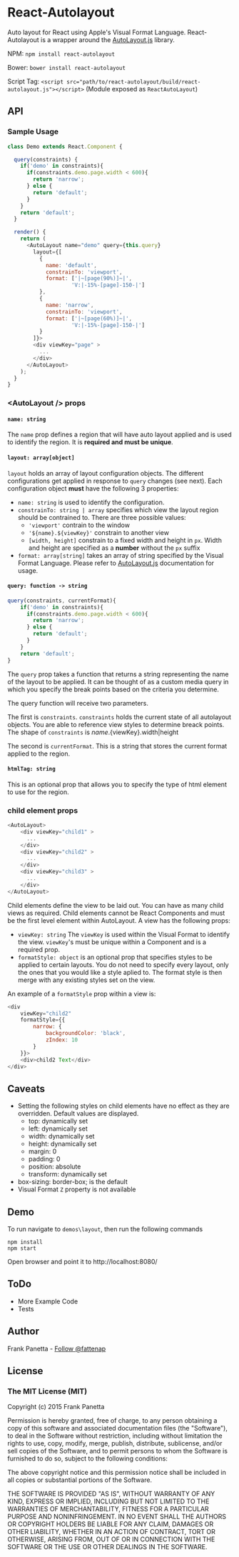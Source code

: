 React-Autolayout
=====

Auto layout for React using Apple's Visual Format Language. React-Autolayout is a wrapper around the [AutoLayout.js](http://ijzerenhein.github.io/autolayout.js/) library.

NPM:
`npm install react-autolayout`

Bower:
`bower install react-autolayout`

Script Tag:
`<script src="path/to/react-autolayout/build/react-autolayout.js"></script>`
(Module exposed as `ReactAutoLayout`)

## API

### Sample Usage

```js
class Demo extends React.Component {

  query(constraints) {
    if('demo' in constraints){
      if(constraints.demo.page.width < 600){
        return 'narrow';
      } else {
        return 'default';
      }
    }
    return 'default';
  }

  render() {
    return (
      <AutoLayout name="demo" query={this.query}
        layout={[
          { 
            name: 'default',
            constrainTo: 'viewport',
            format: ['|~[page(90%)]~|',
                    'V:|-15%-[page]-150-|']
          },
          { 
            name: 'narrow',
            constrainTo: 'viewport',
            format: ['|~[page(60%)]~|',
                    'V:|-15%-[page]-150-|']
          }
        ]}>
        <div viewKey="page" >
          ...
        </div>
      </AutoLayout>
    );
  }
}
```

### &lt;AutoLayout /> props

#### `name: string`
The `name` prop defines a region that will have auto layout applied and is used to identify the region. It is  **required and must be unique**.

#### `layout: array[object]`
`layout` holds an array of layout configuration objects. The different configurations get applied in response to `query` changes (see next). Each configuration object **must** have the following 3 properties:

- `name: string` is used to identify the configuration.
- `constrainTo: string | array` specifies which view the layout region should be contrained to. There are three possible values:
    - `'viewport'` contrain to the window
    - `'${name}.${viewKey}'` constrain to another view
    - `[width, height]` constrain to a fixed width and height in `px`. Width and height are specified as a **number** without the `px` suffix
- `format: array[string]` takes an array of string specified by the Visual Format Language. Please refer to [AutoLayout.js](http://ijzerenhein.github.io/autolayout.js/) documentation for usage.

#### `query: function -> string`

```js
query(constraints, currentFormat){
    if('demo' in constraints){
      if(constraints.demo.page.width < 600){
        return 'narrow';
      } else {
        return 'default';
      }
    }
    return 'default';
}
```

The `query` prop takes a function that returns a string representing the name of the layout to be applied. It can be thought of as a custom media query in which you specify the break points based on the criteria you determine.

The query function will receive two parameters.

The first is `constraints`. `constraints` holds the current state of all autolayout objects. You are able to reference view styles to determine breack points. The shape of `constraints` is ${name}.${viewKey}.width|height

The second is `currentFormat`. This is a string that stores the current format applied to the region.

#### `htmlTag: string`

This is an optional prop that allows you to specify the type of html element to use for the region.


### child element props

```js
<AutoLayout>
    <div viewKey="child1" >
      ...
    </div>
    <div viewKey="child2" >
      ...
    </div>
    <div viewKey="child3" >
      ...
    </div>
</AutoLayout>
```
Child elements define the view to be laid out. You can have as many child views as required. Child elements cannot be React Components and must be the first level element within AutoLayout. A view has the following props:

- `viewKey: string` The `viewKey` is used within the Visual Format to identify the view. `viewKey`'s must be unique within a Component and is a required prop.
- `formatStyle: object` is an optional prop that specifies styles to be applied to certain layouts. You do not need to specify every layout, only the ones that you would like a style aplied to. The format style is then merge with any existing styles set on the view. 

An example of a `formatStyle` prop within a view is:

```js
<div 
    viewKey="child2" 
    formatStyle={{
        narrow: {
            backgroundColor: 'black',
            zIndex: 10
        }
    }}>
    <div>child2 Text</div>
</div>
```

## Caveats

- Setting the following styles on child elements have no effect as they are overridden. Default values are displayed.
    + top: dynamically set
    + left: dynamically set
    + width: dynamically set
    + height: dynamically set
    + margin: 0
    + padding: 0
    + position: absolute
    + transform: dynamically set
- box-sizing: border-box; is the default
- Visual Format `Z` property is not available

## Demo

To run navigate to `demos\layout`, then run the following commands

```
npm install
npm start
```

Open browser and point it to http://localhost:8080/

## ToDo

- More Example Code
- Tests

## Author
Frank Panetta  - [Follow @fattenap](https://twitter.com/intent/follow?screen_name=fattenap)

## License
### The MIT License (MIT)

Copyright (c) 2015 Frank Panetta

Permission is hereby granted, free of charge, to any person obtaining a copy of this software and associated documentation files (the "Software"), to deal in the Software without restriction, including without limitation the rights to use, copy, modify, merge, publish, distribute, sublicense, and/or sell copies of the Software, and to permit persons to whom the Software is furnished to do so, subject to the following conditions:

The above copyright notice and this permission notice shall be included in all copies or substantial portions of the Software.

THE SOFTWARE IS PROVIDED "AS IS", WITHOUT WARRANTY OF ANY KIND, EXPRESS OR IMPLIED, INCLUDING BUT NOT LIMITED TO THE WARRANTIES OF MERCHANTABILITY, FITNESS FOR A PARTICULAR PURPOSE AND NONINFRINGEMENT. IN NO EVENT SHALL THE AUTHORS OR COPYRIGHT HOLDERS BE LIABLE FOR ANY CLAIM, DAMAGES OR OTHER LIABILITY, WHETHER IN AN ACTION OF CONTRACT, TORT OR OTHERWISE, ARISING FROM, OUT OF OR IN CONNECTION WITH THE SOFTWARE OR THE USE OR OTHER DEALINGS IN THE SOFTWARE.